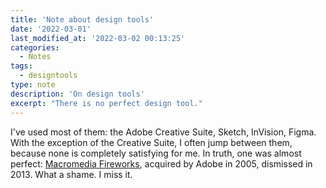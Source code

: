 ```yaml
---
title: 'Note about design tools'
date: '2022-03-01'
last_modified_at: '2022-03-02 00:13:25'
categories:
  - Notes
tags:
  - designtools
type: note
description: 'On design tools'
excerpt: "There is no perfect design tool."
---
```

I've used most of them: the Adobe Creative Suite, Sketch, InVision, Figma. With the exception of the Creative Suite, I often jump between them, because none is completely satisfying for me. In truth, one was almost perfect: <a href="https://en.wikipedia.org/wiki/Adobe_Fireworks">Macromedia Fireworks</a>, acquired by Adobe in 2005, dismissed in 2013. What a shame. I miss it.